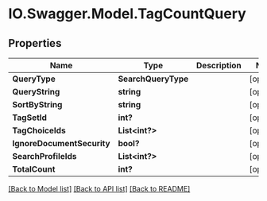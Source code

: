 # IO.Swagger.Model.TagCountQuery
## Properties

Name | Type | Description | Notes
------------ | ------------- | ------------- | -------------
**QueryType** | **SearchQueryType** |  | [optional] 
**QueryString** | **string** |  | [optional] 
**SortByString** | **string** |  | [optional] 
**TagSetId** | **int?** |  | [optional] 
**TagChoiceIds** | **List&lt;int?&gt;** |  | [optional] 
**IgnoreDocumentSecurity** | **bool?** |  | [optional] 
**SearchProfileIds** | **List&lt;int?&gt;** |  | [optional] 
**TotalCount** | **int?** |  | [optional] 

[[Back to Model list]](../README.md#documentation-for-models) [[Back to API list]](../README.md#documentation-for-api-endpoints) [[Back to README]](../README.md)

